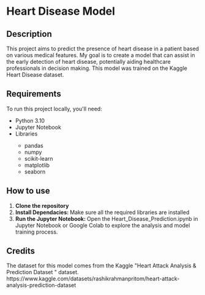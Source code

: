 # Heart Disease Model
<h2>Description</h2>
<p>This project aims to predict the presence of heart disease in a patient based on various medical features. My goal is to create a model that can assist in the early detection of heart disease, potentially aiding healthcare professionals in decision making. This model was trained on the Kaggle Heart Disease dataset. 

<div>
<h2>Requirements</h3>
<p>To run this project locally, you'll need:<p>
<ul>
  <li>Python 3.10</li>
  <li>Jupyter Notebook</li>
  <li>Libraries</li>
  <ul>
    <li>pandas</li>
    <li>numpy</li>
    <li>scikit-learn</li>
    <li>matplotlib</li>
    <li>seaborn</li>
  </ul>
</ul>
</div>

<div>
<h2>How to use</h2>
<ol>
  <li><b>Clone the repository</b></li>
  <li><b>Install Dependacies: </b>Make sure all the required libraries are installed</li>
  <li><b>Run the Jupyter Notebook: </b> Open the Heart_Disease_Prediction.ipynb in Jupyter Notebook or Google Colab to explore the analysis and model training process.</li>
</ol>
</div>

<h2>Credits</h2>
<p>The dataset for this model comes from the Kaggle "Heart Attack Analysis & Prediction Dataset
" dataset.<br>
https://www.kaggle.com/datasets/rashikrahmanpritom/heart-attack-analysis-prediction-dataset</p>

